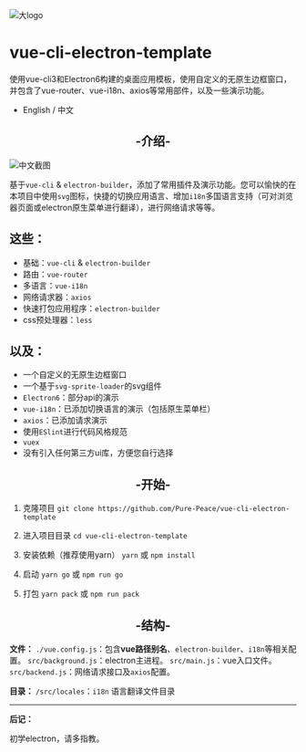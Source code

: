 ![大logo](http://otsu.fun/big_logo.png)
# vue-cli-electron-template
使用vue-cli3和Electron6构建的桌面应用模板，使用自定义的无原生边框窗口，并包含了vue-router、vue-i18n、axios等常用部件，以及一些演示功能。

- English / 中文

<h2 align="center">-介绍-</h2>

![中文截图](http://otsu.fun/shoot_zh.png)

基于`vue-cli` & `electron-builder`，添加了常用插件及演示功能。您可以愉快的在本项目中使用`svg`图标，快捷的切换应用语言、增加`i18n`多国语言支持（可对浏览器页面或electron原生菜单进行翻译），进行网络请求等等。

## 这些：
- 基础：`vue-cli` & `electron-builder`
- 路由：`vue-router`
- 多语言：`vue-i18n`
- 网络请求器：`axios`
- 快速打包应用程序：`electron-builder`
- css预处理器：`less`

## 以及：
- 一个自定义的无原生边框窗口
- 一个基于`svg-sprite-loader`的svg组件
- `Electron6`：部分api的演示
- `vue-i18n`：已添加切换语言的演示（包括原生菜单栏）
- `axios`：已添加请求演示
- 使用`ESlint`进行代码风格规范
- `vuex`
- 没有引入任何第三方ui库，方便您自行选择

<h2 align="center">-开始-</h2>


 1. 克隆项目
`git clone https://github.com/Pure-Peace/vue-cli-electron-template`

 2. 进入项目目录
`cd vue-cli-electron-template`

 3. 安装依赖（推荐使用yarn）
`yarn` 或 `npm install`

 4. 启动
`yarn go` 或 `npm run go`

 5. 打包
`yarn pack` 或 `npm run pack`


<h2 align="center">-结构-</h2>

**文件：**
`./vue.config.js`：包含**vue路径别名**、`electron-builder`、`i18n`等相关配置。
`src/background.js`：electron主进程。
`src/main.js`：vue入口文件。
`src/backend.js`：网络请求接口及`axios`配置。

**目录：**
`/src/locales`：`i18n` 语言翻译文件目录

---
**后记：**

初学electron，请多指教。
